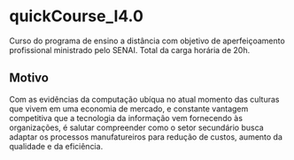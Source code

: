 # quickCourse_I4.0
Curso do programa de ensino a distância com objetivo de aperfeiçoamento profissional ministrado pelo SENAI. Total da carga horária de 20h.

## Motivo
Com as evidências da computação ubíqua no atual momento das culturas que vivem em uma economia de mercado, e constante vantagem competitiva que a tecnologia da informação vem fornecendo às organizações, é salutar compreender como o setor secundário busca adaptar os processos manufatureiros para redução de custos, aumento da qualidade e da eficiência.
